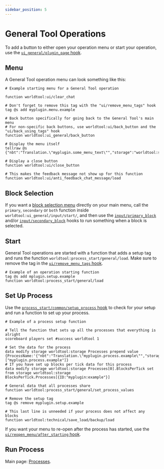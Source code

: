```yaml
---
sidebar_position: 5
---
```


# General Tool Operations

To add a button to either open your operation menu or start your operation, use the [`ui_general/plugin_page` hook](hooks#ui_generalplugin_page).

## Menu
A General Tool operation menu can look something like this:

```mcfunction
# Example starting menu for a General Tool operation

function worldtool:ui/clear_chat

# Don't forget to remove this tag with the "ui/remove_menu_tags" hook
tag @s add myplugin.menu.example

# Back button specifically for going back to the General Tool's main menu
# For non-specific back buttons, use worldtool:ui/back_button and the "ui/back_using_tags" hook
function worldtool:ui_general/back_button

# Display the menu itself
tellraw @s {"nbt":"Translation.\"myplugin.some_menu_text\"","storage":"worldtool:storage"}

# Display a close button
function worldtool:ui/close_button

# This makes the feedback message not show up for this function
function worldtool:ui/anti_feedback_chat_message/load
```

## Block Selection
If you want a [block selection menu](../chat-menu-system#block-selection) directly on your main menu, call the `primary`, `secondary` or `both` function inside `worldtool:ui_general/input/start/`, and then use the [`input/primary_block`](hooks#inputprimary_block) and/or [`input/secondary_block`](hooks#inputsecondary_block) hooks to run something when a block is selected.

## Start
General Tool operations are started with a function that adds a setup tag and runs the function `worldtool:process_start/general/load`. Make sure to remove the tag in the [`ui/remove_menu_tags` hook](hooks#uiremove_menu_tags).

```mcfunction
# Example of an operation starting function
tag @s add mplugin.setup.example
function worldtool:process_start/general/load
```

## Set Up Process
Use the [`process_start/common/setup_process` hook](hooks#process_startcommonsetup_process) to check for your setup and run a function to set up your process.

```mcfunction
# Example of a process setup function

# Tell the function that sets up all the processes that everything is alright
scoreboard players set #success worldtool 1

# Set the data for the process
data modify storage worldtool:storage Processes prepend value {ProcessName:'{"nbt":"Translation.\"myplugin.process.example\"","storage":"worldtool:storage"}',ID:"myplugin:example",Tags:["myplugin.process.example"]}
# If you have set up blocks per tick data for this process
data modify storage worldtool:storage Processes[0].BlocksPerTick set from storage worldtool:storage BlocksPerTick.Processes[{ID:"myplugin:example"}]

# General data that all processes share
function worldtool:process_start/general/set_process_values

# Remove the setup tag
tag @s remove myplugin.setup.example

# This last line is unneeded if your process does not affect any blocks
function worldtool:technical/save_load/backup/load
```

If you want your menu to re-open after the process has started, use the [`ui/reopen_menu/after_starting` hook](hooks#uireopen_menuafter_starting).

## Run Process
Main page: [Processes](processes).
